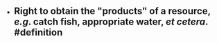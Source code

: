 - Right to obtain the "products" of a resource, _e.g_. catch fish, appropriate water, _et cetera_. #definition
	-